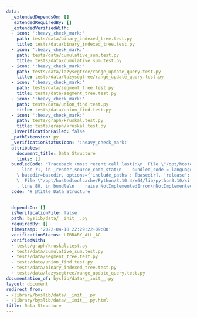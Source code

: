 ```yaml
---
data:
  _extendedDependsOn: []
  _extendedRequiredBy: []
  _extendedVerifiedWith:
  - icon: ':heavy_check_mark:'
    path: tests/data/binary_indexed_tree.test.py
    title: tests/data/binary_indexed_tree.test.py
  - icon: ':heavy_check_mark:'
    path: tests/data/cumulative_sum.test.py
    title: tests/data/cumulative_sum.test.py
  - icon: ':heavy_check_mark:'
    path: tests/data/lazysegtree/range_update_query.test.py
    title: tests/data/lazysegtree/range_update_query.test.py
  - icon: ':heavy_check_mark:'
    path: tests/data/segment_tree.test.py
    title: tests/data/segment_tree.test.py
  - icon: ':heavy_check_mark:'
    path: tests/data/union_find.test.py
    title: tests/data/union_find.test.py
  - icon: ':heavy_check_mark:'
    path: tests/graph/kruskal.test.py
    title: tests/graph/kruskal.test.py
  _isVerificationFailed: false
  _pathExtension: py
  _verificationStatusIcon: ':heavy_check_mark:'
  attributes:
    document_title: Data Structure
    links: []
  bundledCode: "Traceback (most recent call last):\n  File \"/opt/hostedtoolcache/Python/3.10.4/x64/lib/python3.10/site-packages/onlinejudge_verify/documentation/build.py\"\
    , line 71, in _render_source_code_stat\n    bundled_code = language.bundle(stat.path,\
    \ basedir=basedir, options={'include_paths': [basedir], 'release': True}).decode()\n\
    \  File \"/opt/hostedtoolcache/Python/3.10.4/x64/lib/python3.10/site-packages/onlinejudge_verify/languages/python.py\"\
    , line 80, in bundle\n    raise NotImplementedError\nNotImplementedError\n"
  code: '# @title Data Structure

    '
  dependsOn: []
  isVerificationFile: false
  path: byslib/data/__init__.py
  requiredBy: []
  timestamp: '2022-04-18 22:29:22+09:00'
  verificationStatus: LIBRARY_ALL_AC
  verifiedWith:
  - tests/graph/kruskal.test.py
  - tests/data/cumulative_sum.test.py
  - tests/data/segment_tree.test.py
  - tests/data/union_find.test.py
  - tests/data/binary_indexed_tree.test.py
  - tests/data/lazysegtree/range_update_query.test.py
documentation_of: byslib/data/__init__.py
layout: document
redirect_from:
- /library/byslib/data/__init__.py
- /library/byslib/data/__init__.py.html
title: Data Structure
---
```

